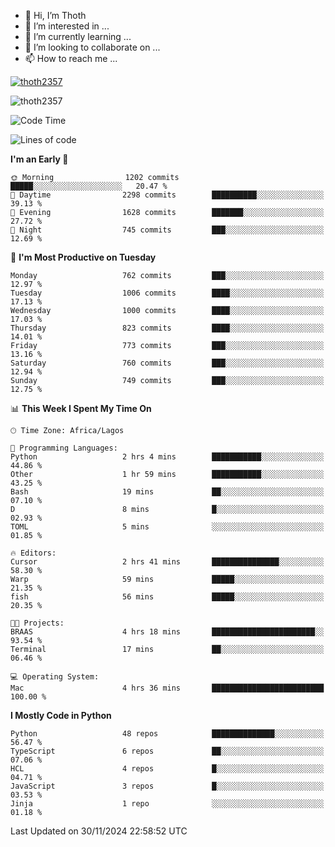 <!---
thoth2357/thoth2357 is a ✨ special ✨ repository because its `README.md` (this file) appears on your GitHub profile.
You can click the Preview link to take a look at your changes.
--->

- 👋 Hi, I’m Thoth
- 👀 I’m interested in ...
- 🌱 I’m currently learning ...
- 💞️ I’m looking to collaborate on ...
- 📫 How to reach me ...


<p align="left"> <a href="https://github.com/ryo-ma/github-profile-trophy"><img src="https://github-profile-trophy.vercel.app/?username=thoth2357&theme=gruvbox&no-bg=true&no-frame=false&title=MultiLanguage,Commits,Repositories,Stars,Followers,PullRequest,Reviews,Issues" alt="thoth2357" /></a> </p>

<p align="left"> <img src="https://komarev.com/ghpvc/?username=thoth2357&label=Profile%20views&color=0e75b6&style=flat" alt="thoth2357" /> </p>

<!--START_SECTION:waka-->
![Code Time](http://img.shields.io/badge/Code%20Time-3%2C422%20hrs%2056%20mins-blue)

![Lines of code](https://img.shields.io/badge/From%20Hello%20World%20I%27ve%20Written-30.5%20million%20lines%20of%20code-blue)

**I'm an Early 🐤** 

```text
🌞 Morning                1202 commits        █████░░░░░░░░░░░░░░░░░░░░   20.47 % 
🌆 Daytime                2298 commits        ██████████░░░░░░░░░░░░░░░   39.13 % 
🌃 Evening                1628 commits        ███████░░░░░░░░░░░░░░░░░░   27.72 % 
🌙 Night                  745 commits         ███░░░░░░░░░░░░░░░░░░░░░░   12.69 % 
```
📅 **I'm Most Productive on Tuesday** 

```text
Monday                   762 commits         ███░░░░░░░░░░░░░░░░░░░░░░   12.97 % 
Tuesday                  1006 commits        ████░░░░░░░░░░░░░░░░░░░░░   17.13 % 
Wednesday                1000 commits        ████░░░░░░░░░░░░░░░░░░░░░   17.03 % 
Thursday                 823 commits         ████░░░░░░░░░░░░░░░░░░░░░   14.01 % 
Friday                   773 commits         ███░░░░░░░░░░░░░░░░░░░░░░   13.16 % 
Saturday                 760 commits         ███░░░░░░░░░░░░░░░░░░░░░░   12.94 % 
Sunday                   749 commits         ███░░░░░░░░░░░░░░░░░░░░░░   12.75 % 
```


📊 **This Week I Spent My Time On** 

```text
🕑︎ Time Zone: Africa/Lagos

💬 Programming Languages: 
Python                   2 hrs 4 mins        ███████████░░░░░░░░░░░░░░   44.86 % 
Other                    1 hr 59 mins        ███████████░░░░░░░░░░░░░░   43.25 % 
Bash                     19 mins             ██░░░░░░░░░░░░░░░░░░░░░░░   07.10 % 
D                        8 mins              █░░░░░░░░░░░░░░░░░░░░░░░░   02.93 % 
TOML                     5 mins              ░░░░░░░░░░░░░░░░░░░░░░░░░   01.85 % 

🔥 Editors: 
Cursor                   2 hrs 41 mins       ███████████████░░░░░░░░░░   58.30 % 
Warp                     59 mins             █████░░░░░░░░░░░░░░░░░░░░   21.35 % 
fish                     56 mins             █████░░░░░░░░░░░░░░░░░░░░   20.35 % 

🐱‍💻 Projects: 
BRAAS                    4 hrs 18 mins       ███████████████████████░░   93.54 % 
Terminal                 17 mins             ██░░░░░░░░░░░░░░░░░░░░░░░   06.46 % 

💻 Operating System: 
Mac                      4 hrs 36 mins       █████████████████████████   100.00 % 
```

**I Mostly Code in Python** 

```text
Python                   48 repos            ██████████████░░░░░░░░░░░   56.47 % 
TypeScript               6 repos             ██░░░░░░░░░░░░░░░░░░░░░░░   07.06 % 
HCL                      4 repos             █░░░░░░░░░░░░░░░░░░░░░░░░   04.71 % 
JavaScript               3 repos             █░░░░░░░░░░░░░░░░░░░░░░░░   03.53 % 
Jinja                    1 repo              ░░░░░░░░░░░░░░░░░░░░░░░░░   01.18 % 
```




 Last Updated on 30/11/2024 22:58:52 UTC
<!--END_SECTION:waka-->
<!--![](http://github-profile-summary-cards.vercel.app/api/cards/profile-details?username=thoth2357&theme=2077)

![](http://github-profile-summary-cards.vercel.app/api/cards/stats?username=thoth2357&theme=2077)![](http://github-profile-summary-cards.vercel.app/api/cards/productive-time?username=thoth2357&theme=2077&utcOffset=8) -->
